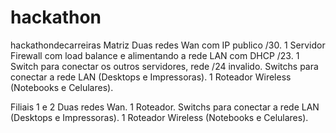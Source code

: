 # hackathon
hackathondecarreiras
Matriz
Duas redes Wan com IP publico /30.
1 Servidor Firewall com load balance e alimentando a rede LAN com DHCP /23.
1 Switch para conectar os outros servidores, rede /24 invalido.
Switchs para conectar a rede LAN (Desktops e Impressoras).
1 Roteador Wireless (Notebooks e Celulares).

Filiais 1 e 2 
Duas redes Wan.
1 Roteador.
Switchs para conectar a rede LAN (Desktops e Impressoras).
1 Roteador Wireless (Notebooks e Celulares).
